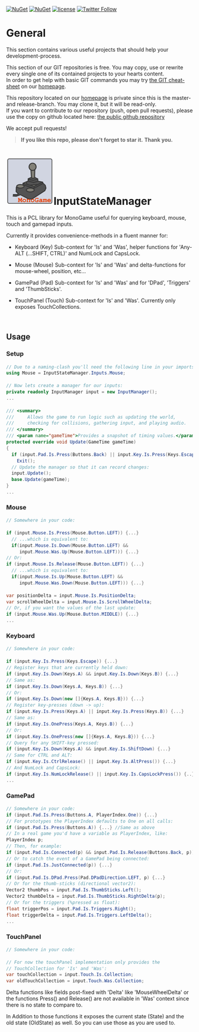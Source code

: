 [![NuGet](https://img.shields.io/nuget/v/InputStateManager.svg?maxAge=2592000)](https://www.nuget.org/packages/InputStateManager/) [![NuGet](https://img.shields.io/nuget/dt/InputStateManager.svg?maxAge=2592000)](https://www.nuget.org/packages/InputStateManager/)
 [![license](https://img.shields.io/github/license/unterrainerinformatik/collisiongrid.svg?maxAge=2592000)](http://unlicense.org)  [![Twitter Follow](https://img.shields.io/twitter/follow/throbax.svg?style=social&label=Follow&maxAge=2592000)](https://twitter.com/throbax)  

# General

This section contains various useful projects that should help your development-process.  

This section of our GIT repositories is free. You may copy, use or rewrite every single one of its contained projects to your hearts content.  
In order to get help with basic GIT commands you may try [the GIT cheat-sheet][coding] on our [homepage][homepage].  

This repository located on our  [homepage][homepage] is private since this is the master- and release-branch. You may clone it, but it will be read-only.  
If you want to contribute to our repository (push, open pull requests), please use the copy on github located here: [the public github repository][github]  

We accept pull requests!

> **If you like this repo, please don't forget to star it.**
> **Thank you.**



# ![Icon](https://github.com/UnterrainerInformatik/InputStateManager/raw/master/icon.png)InputStateManager

This is a PCL library for MonoGame useful for querying keyboard, mouse, touch and gamepad inputs.

Currently it provides convenience-methods in a fluent manner for:

* Keyboard (Key)
  Sub-context for 'Is' and 'Was', helper functions for 'Any-ALT (...SHIFT, CTRL)' and NumLock and CapsLock.

* Mouse (Mouse)
  Sub-context for 'Is' and 'Was' and delta-functions for mouse-wheel, position, etc...

* GamePad (Pad)
  Sub-context for 'Is' and 'Was' and for 'DPad', 'Triggers' and 'ThumbSticks'.

* TouchPanel (Touch)
  Sub-context for 'Is' and 'Was'. Currently only exposes TouchCollections.

  ​

## Usage

### Setup

```c#
// Due to a naming-clash you'll need the following line in your imports:
using Mouse = InputStateManager.Inputs.Mouse;

// Now lets create a manager for our inputs:
private readonly InputManager input = new InputManager();
...

/// <summary>
///     Allows the game to run logic such as updating the world,
///     checking for collisions, gathering input, and playing audio.
/// </summary>
/// <param name="gameTime">Provides a snapshot of timing values.</param>
protected override void Update(GameTime gameTime)
{
  if (input.Pad.Is.Press(Buttons.Back) || input.Key.Is.Press(Keys.Escape))
    Exit();
  // Update the manager so that it can record changes:
  input.Update();
  base.Update(gameTime);
}
...
```

### Mouse

```c#
// Somewhere in your code:

if (input.Mouse.Is.Press(Mouse.Button.LEFT)) {...}
  // ...which is equivalent to:
  if(input.Mouse.Is.Down(Mouse.Button.LEFT) && 
     input.Mouse.Was.Up(Mouse.Button.LEFT))) {...}
// Or:
if (input.Mouse.Is.Release(Mouse.Button.LEFT)) {...}
  // ...which is equivalent to:
  if(input.Mouse.Is.Up(Mouse.Button.LEFT) && 
     input.Mouse.Was.Down(Mouse.Button.LEFT))) {...}

var positionDelta = input.Mouse.Is.PositionDelta;
var scrollWheelDelta = input.Mouse.Is.ScrollWheelDelta;
// Or, if you want the values of the last update:
if (input.Mouse.Was.Up(Mouse.Button.MIDDLE)) {...}
...
```

### Keyboard

```c#
// Somewhere in your code:

if (input.Key.Is.Press(Keys.Escape)) {...}
// Register keys that are currently held down:
if (input.Key.Is.Down(Keys.A) && input.Key.Is.Down(Keys.B)) {...}
// Same as:
if (input.Key.Is.Down(Keys.A, Keys.B)) {...}
// Or:
if (input.Key.Is.Down(new []{Keys.A, Keys.B})) {...}
// Register key-presses (down -> up):
if (input.Key.Is.Press(Keys.A) || input.Key.Is.Press(Keys.B)) {...}
// Same as:
if (input.Key.Is.OnePress(Keys.A, Keys.B)) {...}
// Or:
if (input.Key.Is.OnePress(new []{Keys.A, Keys.B})) {...}
// Query for any SHIFT-key pressed:
if (input.Key.Is.Down(Keys.A) && input.Key.Is.ShiftDown) {...}
// Same for CTRL and ALT:
if (input.Key.Is.CtrlRelease() || input.Key.Is.AltPress()) {...}
// And NumLock and CapsLock:
if (input.Key.Is.NumLockRelease() || input.Key.Is.CapsLockPress()) {..}
...


```

### GamePad

```c#
// Somewhere in your code:
if (input.Pad.Is.Press(Buttons.A, PlayerIndex.One)) {...}
// For prototypes the PlayerIndex defaults to One on all calls:
if (input.Pad.Is.Press(Buttons.A)) {...} //Same as above
// In a real game you'd have a variable as PlayerIndex, like:
PlayerIndex p;
// Then, for example:
if (input.Pad.Is.Connected(p) && input.Pad.Is.Release(Buttons.Back, p)) {...}
// Or to catch the event of a GamePad being connected:
if (input.Pad.Is.JustConnected(p)) {...}
// Or:
if (input.Pad.Is.DPad.Press(Pad.DPadDirection.LEFT, p) {...}
// Or for the thumb-sticks (directional vector2):
Vector2 thumbPos = input.Pad.Is.ThumbSticks.Left();
Vector2 thumbDelta = input.Pad.Is.ThumbSticks.RightDelta(p);
// Or for the triggers (%pressed as float):
float triggerPos = input.Pad.Is.Triggers.Right();
float triggerDelta = input.Pad.Is.Triggers.LeftDelta();
...
```

### TouchPanel

```c#
// Somewhere in your code:

// For now the touchPanel implementation only provides the
// TouchCollection for 'Is' and 'Was':
var touchCollection = input.Touch.Is.Collection;
var oldTouchCollection = input.Touch.Was.Collection;
```

Delta functions like fields post-fixed with 'Delta' like 'MouseWheelDelta' or the functions Press() and Release() are not available in 'Was' context since there is no state to compare to.

In Addition to those functions it exposes the current state (State) and the old state (OldState) as well. So you can use those as you are used to.

[homepage]: http://www.unterrainer.info
[coding]: http://www.unterrainer.info/Home/Coding
[github]: https://github.com/UnterrainerInformatik/InputStateManager

